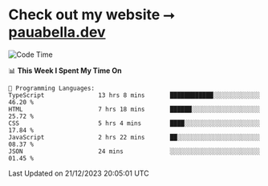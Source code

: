 # Check out my website ⭢ [pauabella.dev](https://pauabella.dev)

<!--START_SECTION:waka-->
![Code Time](http://img.shields.io/badge/Code%20Time-2%2C811%20hrs%2013%20mins-blue)

📊 **This Week I Spent My Time On** 

```text
💬 Programming Languages: 
TypeScript               13 hrs 8 mins       ████████████░░░░░░░░░░░░░   46.20 % 
HTML                     7 hrs 18 mins       ██████░░░░░░░░░░░░░░░░░░░   25.72 % 
CSS                      5 hrs 4 mins        ████░░░░░░░░░░░░░░░░░░░░░   17.84 % 
JavaScript               2 hrs 22 mins       ██░░░░░░░░░░░░░░░░░░░░░░░   08.37 % 
JSON                     24 mins             ░░░░░░░░░░░░░░░░░░░░░░░░░   01.45 % 
```


 Last Updated on 21/12/2023 20:05:01 UTC
<!--END_SECTION:waka-->

